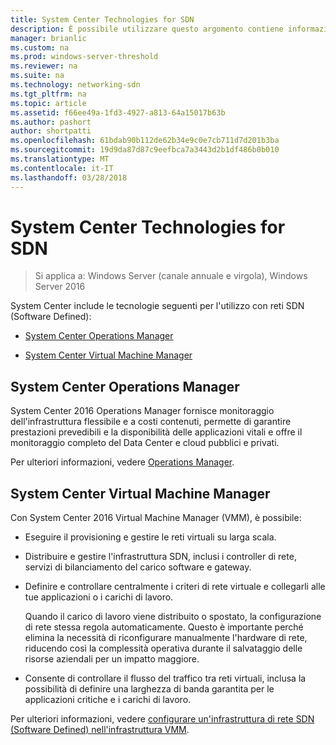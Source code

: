```yaml
---
title: System Center Technologies for SDN
description: È possibile utilizzare questo argomento contiene informazioni sulle tecnologie di rete SDN (Software Defined) che vengono fornite in System Center.
manager: brianlic
ms.custom: na
ms.prod: windows-server-threshold
ms.reviewer: na
ms.suite: na
ms.technology: networking-sdn
ms.tgt_pltfrm: na
ms.topic: article
ms.assetid: f66ee49a-1fd3-4927-a813-64a15017b63b
ms.author: pashort
author: shortpatti
ms.openlocfilehash: 61bdab90b112de62b34e9c0e7cb711d7d201b3ba
ms.sourcegitcommit: 19d9da87d87c9eefbca7a3443d2b1df486b0b010
ms.translationtype: MT
ms.contentlocale: it-IT
ms.lasthandoff: 03/28/2018
---
```

# <a name="system-center-technologies-for-sdn"></a>System Center Technologies for SDN

>Si applica a: Windows Server (canale annuale e virgola), Windows Server 2016

System Center include le tecnologie seguenti per l'utilizzo con reti SDN (Software Defined):  
  
-   [System Center Operations Manager](#bkmk_scom)  
  
-   [System Center Virtual Machine Manager](#bkmk_scvmm)  
  
  
## <a name="bkmk_scom"></a>System Center Operations Manager  
System Center 2016 Operations Manager fornisce monitoraggio dell'infrastruttura flessibile e a costi contenuti, permette di garantire prestazioni prevedibili e la disponibilità delle applicazioni vitali e offre il monitoraggio completo del Data Center e cloud pubblici e privati.  
  
Per ulteriori informazioni, vedere [Operations Manager](https://technet.microsoft.com/library/hh205987.aspx).  
  
## <a name="bkmk_scvmm"></a>System Center Virtual Machine Manager  
Con System Center 2016 Virtual Machine Manager (VMM), è possibile:

- Eseguire il provisioning e gestire le reti virtuali su larga scala.
- Distribuire e gestire l'infrastruttura SDN, inclusi i controller di rete, servizi di bilanciamento del carico software e gateway. 
- Definire e controllare centralmente i criteri di rete virtuale e collegarli alle tue applicazioni o i carichi di lavoro. 

  Quando il carico di lavoro viene distribuito o spostato, la configurazione di rete stessa regola automaticamente. Questo è importante perché elimina la necessità di riconfigurare manualmente l'hardware di rete, riducendo così la complessità operativa durante il salvataggio delle risorse aziendali per un impatto maggiore. 
- Consente di controllare il flusso del traffico tra reti virtuali, inclusa la possibilità di definire una larghezza di banda garantita per le applicazioni critiche e i carichi di lavoro.  
  

Per ulteriori informazioni, vedere [configurare un'infrastruttura di rete SDN (Software Defined) nell'infrastruttura VMM](https://technet.microsoft.com/system-center-docs/vmm/scenario/sdn-overview).  
    

  